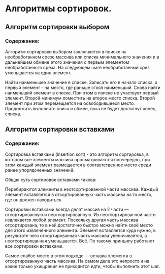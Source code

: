 # Алгоритмы сортировок. 

## Алгоритм сортировки выбором
### Содержание:

Алгоритм сортировки выбором заключается в поиске на необработанном срезе массива или списка минимального значения и в дальнейшем обмене этого значения с первым элементом необработанного среза. На следующем шаге необработанный срез уменьшается на один элемент.

Найти наименьшее значение в списке.
Записать его в начало списка, а первый элемент - на место, где раньше стоял наименьший.
Снова найти наименьший элемент в списке. При этом в поиске не участвует первый элемент.
Второй минимум поместить на второе место списка. Второй элемент при этом перемещается на освободившееся место.
Продолжать выполнять поиcк и обмен, пока не будет достигнут конец списка.

## Алгоритм сортировки вставками
### Содержание:
Сортировка вставками (insertion sort) - это алгоритм сортировка, в котором все элементы массива просматриваются поочередно, при этом каждый элемент размещается в соответственное место среди ранее упорядоченных значений.

Общая суть сортировок вставками такова:

Перебираются элементы в неотсортированной части массива.
Каждый элемент вставляется в отсортированную часть массива на то место, где он должен находиться.

Сортировки вставками всегда делят массив на 2 части — отсортированную и неотсортированную. Из неотсортированной части извлекается любой элемент. Поскольку другая часть массива отсортирована, то в ней достаточно быстро можно найти своё место для этого извлечённого элемента. Элемент вставляется куда нужно, в результате чего отсортированная часть массива увеличивается, а неотсортированная уменьшается. Всё. По такому принципу работают все сортировки вставками.

Самое слабое место в этом подходе — вставка элемента в отсортированную часть массива. На самом деле это непросто и на какие только ухищрения не приходится идти, чтобы выполнить этот шаг.